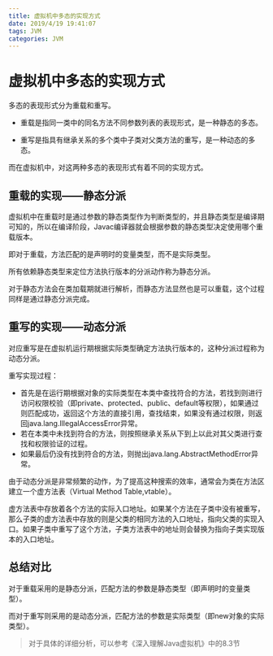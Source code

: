 ```yaml
---
title: 虚拟机中多态的实现方式
date: 2019/4/19 19:41:07 
tags: JVM
categories: JVM
---
```

# 虚拟机中多态的实现方式 #

多态的表现形式分为重载和重写。

- 重载是指同一类中的同名方法不同参数列表的表现形式，是一种静态的多态。

- 重写是指具有继承关系的多个类中子类对父类方法的重写，是一种动态的多态。
<!--more-->

而在虚拟机中，对这两种多态的表现形式有着不同的实现方式。

## 重载的实现——静态分派 ##
虚拟机中在重载时是通过参数的静态类型作为判断类型的，并且静态类型是编译期可知的，所以在编译阶段，Javac编译器就会根据参数的静态类型决定使用哪个重载版本。

即对于重载，方法匹配的是声明时的变量类型，而不是实际类型。

所有依赖静态类型来定位方法执行版本的分派动作称为静态分派。

对于静态方法会在类加载期就进行解析，而静态方法显然也是可以重载，这个过程同样是通过静态分派完成。

## 重写的实现——动态分派 ##
对应重写是在虚拟机运行期根据实际类型确定方法执行版本的，这种分派过程称为动态分派。

重写实现过程：

- 首先是在运行期根据对象的实际类型在本类中查找符合的方法，若找到则进行访问权限校验（即private、protected、public、default等权限），如果通过则匹配成功，返回这个方法的直接引用，查找结束，如果没有通过权限，则返回java.lang.IllegalAccessError异常。
- 若在本类中未找到符合的方法，则按照继承关系从下到上以此对其父类进行查找和权限验证的过程。
- 如果最后仍没有找到符合的方法，则抛出java.lang.AbstractMethodError异常。

由于动态分派是非常频繁的动作，为了提高这种搜索的效率，通常会为类在方法区建立一个虚方法表（Virtual Method Table,vtable）。

虚方法表中存放着各个方法的实际入口地址。如果某个方法在子类中没有被重写，那么子类的虚方法表中存放的则是父类的相同方法的入口地址，指向父类的实现入口。如果子类中重写了这个方法，子类方法表中的地址则会替换为指向子类实现版本的入口地址。

## 总结对比 ##
对于重载采用的是静态分派，匹配方法的参数是静态类型（即声明时的变量类型）。

而对于重写则采用的是动态分派，匹配方法的参数是实际类型（即new对象的实际类型）。

> 对于具体的详细分析，可以参考《深入理解Java虚拟机》中的8.3节